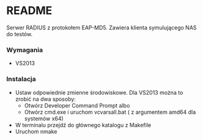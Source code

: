# README #

Serwer RADIUS z protokołem EAP-MD5. Zawiera klienta symulującego NAS do testów.

### Wymagania

* VS2013

### Instalacja

* Ustaw odpowiednie zmienne środowiskowe. Dla VS2013 można to zrobić na dwa sposoby:
    - Otwórz Developer Command Prompt albo
    - Otwórz cmd.exe i uruchom vcvarsall.bat ( z argumentem amd64 dla systemów x64)
* W terminalu przejdź do głównego katalogu z Makefile
* Uruchom 
    nmake
